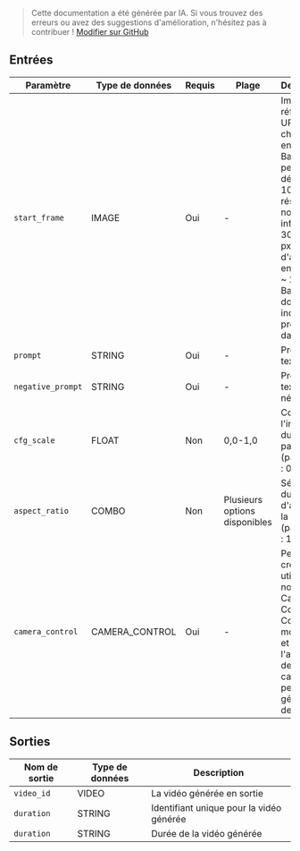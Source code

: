 > Cette documentation a été générée par IA. Si vous trouvez des erreurs ou avez des suggestions d'amélioration, n'hésitez pas à contribuer ! [Modifier sur GitHub](https://github.com/Comfy-Org/embedded-docs/blob/main/comfyui_embedded_docs/docs/KlingCameraControlI2VNode/fr.md)

## Entrées

| Paramètre | Type de données | Requis | Plage | Description |
|-----------|-----------|----------|-------|-------------|
| `start_frame` | IMAGE | Oui | - | Image de référence - URL ou chaîne encodée en Base64, ne peut pas dépasser 10 Mo, résolution non inférieure à 300*300 px, ratio d'aspect entre 1:2,5 ~ 2,5:1. Base64 ne doit pas inclure le préfixe data:image. |
| `prompt` | STRING | Oui | - | Prompt texte positif |
| `negative_prompt` | STRING | Oui | - | Prompt texte négatif |
| `cfg_scale` | FLOAT | Non | 0,0-1,0 | Contrôle l'intensité du guidage par le texte (par défaut : 0,75) |
| `aspect_ratio` | COMBO | Non | Plusieurs options disponibles | Sélection du ratio d'aspect de la vidéo (par défaut : 16:9) |
| `camera_control` | CAMERA_CONTROL | Oui | - | Peut être créé en utilisant le nœud Kling Camera Controls. Contrôle le mouvement et l'animation de la caméra pendant la génération de la vidéo. |

## Sorties

| Nom de sortie | Type de données | Description |
|-------------|-----------|-------------|
| `video_id` | VIDEO | La vidéo générée en sortie |
| `duration` | STRING | Identifiant unique pour la vidéo générée |
| `duration` | STRING | Durée de la vidéo générée |
